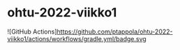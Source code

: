# ohtu-2022-viikko1
![GitHub Actions]https://github.com/ptappola/ohtu-2022-viikko1/actions/workflows/gradle.yml/badge.svg
